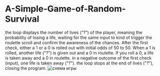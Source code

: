 # A-Simple-Game-of-Random-Survival
the loop displays the number of lives (“?”) of the player, meaning the probability of losing a life, waiting for the same input to kind of trigger the roulette scroll and confirm the awareness of the chances. After the first check, either a 1 or a 0 is rolled out with initial odds of 50 to 50. When a 1 is rolled, another life ("?") is given out and a 0 in roulette. If you roll a 0, a life is taken away and a 0 in roulette. in a negative outcome of the first check (input), one life is taken away ("?"). the loop stops at the end of lives ("?"), closing the program.
![схема игры](https://github.com/user-attachments/assets/54305da5-6295-437c-9cf3-153c564ea918)
